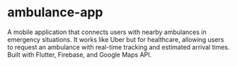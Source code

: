 # ambulance-app
A mobile application that connects users with nearby ambulances in emergency situations. It works like Uber but for healthcare, allowing users to request an ambulance with real-time tracking and estimated arrival times. Built with Flutter, Firebase, and Google Maps API.
